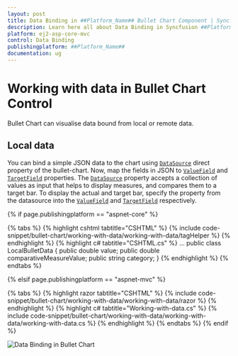 ```yaml
---
layout: post
title: Data Binding in ##Platform_Name## Bullet Chart Component | Syncfusion
description: Learn here all about Data Binding in Syncfusion ##Platform_Name## Bullet Chart component of Syncfusion Essential JS 2 and more.
platform: ej2-asp-core-mvc
control: Data Binding
publishingplatform: ##Platform_Name##
documentation: ug
---
```



# Working with data in Bullet Chart Control

Bullet Chart can visualise data bound from local or remote data.

## Local data

You can bind a simple JSON data to the chart using [`DataSource`](https://help.syncfusion.com/cr/aspnetcore-js2/Syncfusion.EJ2.Charts.BulletChart.html#Syncfusion_EJ2_Charts_BulletChart_DataSource) direct property of the bullet-chart. Now, map the fields in JSON to [`ValueField`](https://help.syncfusion.com/cr/aspnetcore-js2/Syncfusion.EJ2.Charts.BulletChart.html#Syncfusion_EJ2_Charts_BulletChart_ValueField) and [`TargetField`](https://help.syncfusion.com/cr/aspnetcore-js2/Syncfusion.EJ2.Charts.BulletChart.html#Syncfusion_EJ2_Charts_BulletChart_TargetField) properties. The [`DataSource`](https://help.syncfusion.com/cr/aspnetcore-js2/Syncfusion.EJ2.Charts.BulletChart.html#Syncfusion_EJ2_Charts_BulletChart_DataSource) property accepts a collection of values as input that helps to display measures, and compares them to a target bar. To display the actual and target bar, specify the property from the datasource into the [`ValueField`](https://help.syncfusion.com/cr/aspnetcore-js2/Syncfusion.EJ2.Charts.BulletChart.html#Syncfusion_EJ2_Charts_BulletChart_ValueField) and [`TargetField`](https://help.syncfusion.com/cr/aspnetcore-js2/Syncfusion.EJ2.Charts.BulletChart.html#Syncfusion_EJ2_Charts_BulletChart_TargetField) respectively.

{% if page.publishingplatform == "aspnet-core" %}

{% tabs %}
{% highlight cshtml tabtitle="CSHTML" %}
{% include code-snippet/bullet-chart/working-with-data/working-with-data/tagHelper %}
{% endhighlight %}
{% highlight c# tabtitle="CSHTML.cs" %}
...
public class LocalBulletData
{
    public double value;
    public double comparativeMeasureValue;
    public string category;
}
{% endhighlight %}
{% endtabs %}

{% elsif page.publishingplatform == "aspnet-mvc" %}

{% tabs %}
{% highlight razor tabtitle="CSHTML" %}
{% include code-snippet/bullet-chart/working-with-data/working-with-data/razor %}
{% endhighlight %}
{% highlight c# tabtitle="Working-with-data.cs" %}
{% include code-snippet/bullet-chart/working-with-data/working-with-data/working-with-data.cs %}
{% endhighlight %}
{% endtabs %}
{% endif %}



![Data Binding in Bullet Chart](images/blazor-bullet-chart-data-binding.png)